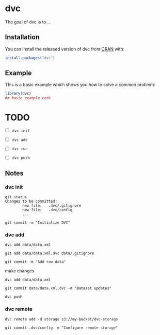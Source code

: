 
# dvc

<!-- badges: start -->
<!-- badges: end -->

The goal of dvc is to ...

## Installation

You can install the released version of dvc from [CRAN](https://CRAN.R-project.org) with:

``` r
install.packages("dvc")
```

## Example

This is a basic example which shows you how to solve a common problem:

``` r
library(dvc)
## basic example code
```

# TODO

- [ ] `dvc init`
- [ ] `dvc add`
- [ ] `dvc run`
- [ ] `dvc push`


## Notes

### dvc init

```
git status
Changes to be committed:
        new file:   .dvc/.gitignore
        new file:   .dvc/config
        ...

git commit -m "Initialize DVC"
```

### dvc add

```
dvc add data/data.xml

git add data/data.xml.dvc data/.gitignore

git commit -m "Add raw data"
```

make changes

```
dvc add data/data.xml

git commit data/data.xml.dvc -m "Dataset updates"

dvc push
```

### dvc remote

```
dvc remote add -d storage s3://my-bucket/dvc-storage

git commit .dvc/config -m "Configure remote storage"
```
